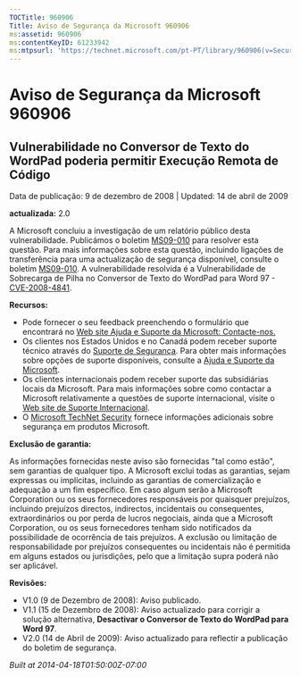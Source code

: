 ```yaml
---
TOCTitle: 960906
Title: Aviso de Segurança da Microsoft 960906
ms:assetid: 960906
ms:contentKeyID: 61233942
ms:mtpsurl: 'https://technet.microsoft.com/pt-PT/library/960906(v=Security.10)'
---
```




Aviso de Segurança da Microsoft 960906
======================================

Vulnerabilidade no Conversor de Texto do WordPad poderia permitir Execução Remota de Código
-------------------------------------------------------------------------------------------

Data de publicação: 9 de dezembro de 2008 | Updated: 14 de abril de 2009

**actualizada:** 2.0

A Microsoft concluiu a investigação de um relatório público desta vulnerabilidade. Publicámos o boletim [MS09-010](http://go.microsoft.com/fwlink/?linkid=139849) para resolver esta questão. Para mais informações sobre esta questão, incluindo ligações de transferência para uma actualização de segurança disponível, consulte o boletim [MS09-010](http://go.microsoft.com/fwlink/?linkid=139849). A vulnerabilidade resolvida é a Vulnerabilidade de Sobrecarga de Pilha no Conversor de Texto do WordPad para Word 97 - [CVE-2008-4841](http://www.cve.mitre.org/cgi-bin/cvename.cgi?name=cve-2008-4841).

**Recursos:**

-   Pode fornecer o seu feedback preenchendo o formulário que encontrará no [Web site Ajuda e Suporte da Microsoft: Contacte-nos.](https://support.microsoft.com/common/survey.aspx?scid=sw;en;1257&amp;showpage=1&amp;ws=technet&amp;sd=tech)
-   Os clientes nos Estados Unidos e no Canadá podem receber suporte técnico através do [Suporte de Segurança](http://go.microsoft.com/fwlink/?linkid=21131). Para obter mais informações sobre opções de suporte disponíveis, consulte a [Ajuda e Suporte da Microsoft](http://support.microsoft.com/).
-   Os clientes internacionais podem receber suporte das subsidiárias locais da Microsoft. Para mais informações sobre como contactar a Microsoft relativamente a questões de suporte internacional, visite o [Web site de Suporte Internacional](http://go.microsoft.com/fwlink/?linkid=21155).
-   O [Microsoft TechNet Security](http://go.microsoft.com/fwlink/?linkid=21132) fornece informações adicionais sobre segurança em produtos Microsoft.

**Exclusão de garantia:**

As informações fornecidas neste aviso são fornecidas "tal como estão", sem garantias de qualquer tipo. A Microsoft exclui todas as garantias, sejam expressas ou implícitas, incluindo as garantias de comercialização e adequação a um fim específico. Em caso algum serão a Microsoft Corporation ou os seus fornecedores responsáveis por quaisquer prejuízos, incluindo prejuízos directos, indirectos, incidentais ou consequentes, extraordinários ou por perda de lucros negociais, ainda que a Microsoft Corporation, ou os seus fornecedores tenham sido notificados da possibilidade de ocorrência de tais prejuízos. A exclusão ou limitação de responsabilidade por prejuízos consequentes ou incidentais não é permitida em alguns estados ou jurisdições, pelo que a limitação supra poderá não ser aplicável.

**Revisões:**

-   V1.0 (9 de Dezembro de 2008): Aviso publicado.
-   V1.1 (15 de Dezembro de 2008): Aviso actualizado para corrigir a solução alternativa, **Desactivar o Conversor de Texto do WordPad para Word 97**.
-   V2.0 (14 de Abril de 2009): Aviso actualizado para reflectir a publicação do boletim de segurança.

*Built at 2014-04-18T01:50:00Z-07:00*
